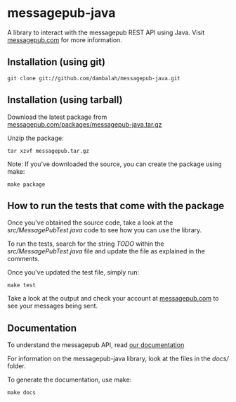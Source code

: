 # messagepub-java

A library to interact with the messagepub REST API using Java. Visit [messagepub.com](http://messagepub.com) for more information.

## Installation (using git)

    git clone git://github.com/dambalah/messagepub-java.git 

## Installation (using tarball)

Download the latest package from [messagepub.com/packages/messagepub-java.tar.gz](http://messagepub.com/packages/messagepub-java.tar.gz)

Unzip the package:

    tar xzvf messagepub.tar.gz    


Note: If you've downloaded the source, you can create the package using make:

    make package

## How to run the tests that come with the package

Once you've obtained the source code, take a look at the _src/MessagePubTest.java_ code to see how you can use the library.

To run the tests, search for the string _TODO_ within the _src/MessagePubTest.java_ file and update the file as explained in the comments.

Once you've updated the test file, simply run:

    make test
    
Take a look at the output and check your account at [messagepub.com](http://messagepub.com) to see your messages being sent.


## Documentation

To understand the messagepub API, read [our documentation](http://messagepub.com/documentation)

For information on the messagepub-java library, look at the files in the _docs/_ folder.

To generate the documentation, use make:

    make docs

    
    





